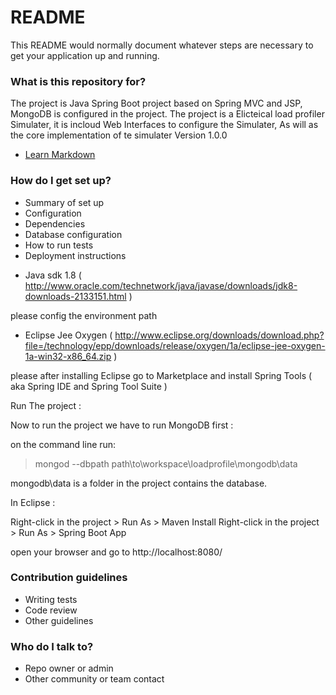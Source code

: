 # README #

This README would normally document whatever steps are necessary to get your application up and running.

### What is this repository for? ###

The project is Java Spring Boot project based on Spring MVC and JSP, MongoDB is configured in the project.
The project is a Elicteical load profiler Simulater, it is incloud Web Interfaces to configure the Simulater, As will as the core implementation of te simulater
Version 1.0.0
* [Learn Markdown](https://bitbucket.org/tutorials/markdowndemo)

### How do I get set up? ###

* Summary of set up
* Configuration
* Dependencies
* Database configuration
* How to run tests
* Deployment instructions

- Java sdk 1.8 ( http://www.oracle.com/technetwork/java/javase/downloads/jdk8-downloads-2133151.html ) 

please config the environment path  

- Eclipse Jee Oxygen ( http://www.eclipse.org/downloads/download.php?file=/technology/epp/downloads/release/oxygen/1a/eclipse-jee-oxygen-1a-win32-x86_64.zip )

please after installing Eclipse go to Marketplace and install Spring Tools ( aka Spring IDE and Spring Tool Suite )

Run The project :

Now to run the project we have to run MongoDB first :

on the command line run:

> mongod --dbpath path\to\workspace\loadprofile\mongodb\data

mongodb\data is a folder in the project contains the database.

In Eclipse :

Right-click in the project > Run As > Maven Install
Right-click in the project > Run As > Spring Boot App

open your browser and go to http://localhost:8080/

### Contribution guidelines ###

* Writing tests
* Code review
* Other guidelines

### Who do I talk to? ###

* Repo owner or admin
* Other community or team contact